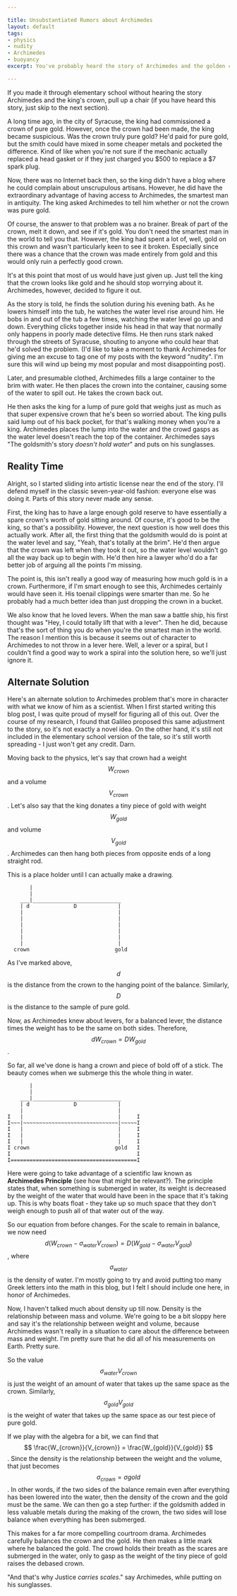 ```yaml
---

title: Unsubstantiated Rumors about Archimedes
layout: default
tags:
- physics
- nudity
- Archimedes
- buoyancy
excerpt: You've probably heard the story of Archimedes and the golden crown, but have you heard the full story?

---
```


If you made it through elementary school without hearing the story
Archimedes and the king's crown, pull up a chair (if you have heard
this story, just skip to the next section).

A long time ago, in the city of Syracuse, the king had commissioned
a crown of pure gold. However, once the crown had been made, the king
became suspicious. Was the crown truly pure gold? He'd paid for pure
gold, but the smith could have mixed in some cheaper metals and
pocketed the difference. Kind of like when you're not sure if the
mechanic actually replaced a head gasket or if they just charged you
$500 to replace a $7 spark plug.

Now, there was no Internet back then, so the king didn't have a blog
where he could complain about unscrupulous artisans.  However, he did
have the extraordinary advantage of having access to Archimedes, the
smartest man in antiquity. The king asked Archimedes to tell him
whether or not the crown was pure gold.

Of course, the answer to that problem was a no brainer. Break of part
of the crown, melt it down, and see if it's gold. You don't need the
smartest man in the world to tell you that.  However, the king had
spent a lot of, well, gold on this crown and wasn't particularly keen
to see it broken. Especially since there was a chance that the crown
was made entirely from gold and this would only ruin a perfectly good
crown.

It's at this point that most of us would have just given up. Just tell
the king that the crown looks like gold and he should stop worrying
about it. Archimedes, however, decided to figure it out.

As the story is told, he finds the solution during his evening
bath. As he lowers himself into the tub, he watches the water level
rise around him.  He bobs in and out of the tub a few times, watching
the water level go up and down.  Everything clicks together inside his
head in that way that normally only happens in poorly made detective
films. He then runs stark naked through the streets of Syracuse,
shouting to anyone who could hear that he'd solved the problem.
(I'd like to take a moment to thank Archimedes for giving me an excuse
to tag one of my posts with the keyword "nudity".  I'm sure this will
wind up being my most popular and most disappointing post).

Later, and presumable clothed, Archimedes fills a large container to
the brim with water. He then places the crown into the container,
causing some of the water to spill out. He takes the crown back out.

He then asks the king for a lump of pure gold that weighs just as much
as that super expensive crown that he's been so worried about. The
king pulls said lump out of his back pocket, for that's walking money
when you're a king. Archimedes places the lump into the water and the
crowd gasps as the water level doesn't reach the top of the
container. Archimedes says "The goldsmith's story *doesn't hold water*"
and puts on his sunglasses.

Reality Time
----

Alright, so I started sliding into artistic license near the end of
the story.  I'll defend myself in the classic seven-year-old fashion:
everyone else was doing it. Parts of this story never made any sense.

First, the king has to have a large enough gold reserve to have
essentially a spare crown's worth of gold sitting around.  Of course,
it's good to be the king, so that's a possibility. However, the next
question is how well does this actually work. After all, the first
thing that the goldsmith would do is point at the water level and say,
"Yeah, that's totally at the brim".  He'd then argue that the crown
was left when they took it out, so the water level wouldn't go all the
way back up to begin with. He'd then hire a lawyer who'd do a far
better job of arguing all the points I'm missing.

The point is, this isn't really a good way of measuring how much gold
is in a crown. Furthermore, if I'm smart enough to see this,
Archimedes certainly would have seen it.  His toenail clippings were
smarter than me. So he probably had a much better idea than just
dropping the crown in a bucket.

We also know that he loved levers. When the man saw a battle ship, his
first thought was "Hey, I could totally lift that with a lever".  Then
he did, because that's the sort of thing you do when you're the
smartest man in the world. The reason I mention this is because it
seems out of character to Archimedes to not throw in a lever here.
Well, a lever or a spiral, but I couldn't find a good way to work a
spiral into the solution here, so we'll just ignore it.

Alternate Solution
----

Here's an alternate solution to Archimedes problem that's more in
character with what we know of him as a scientist.  When I first
started writing this blog post, I was quite proud of myself for
figuring all of this out.  Over the course of my research, I found
that Galileo proposed this same adjustment to the story, so it's not
exactly a novel idea.  On the other hand, it's still not included in
the elementary school version of the tale, so it's still worth
spreading - I just won't get any credit.  Darn.

Moving back to the physics, let's say that crown had a weight
$$W_{crown}$$ and a volume $$V_{crown}$$.  Let's also say that the
king donates a tiny piece of gold with weight $$W_{gold}$$ and volume
$$V_{gold}$$. Archimedes can then hang both pieces from opposite ends
of a long straight rod.

This is a place holder until I can actually make a drawing.

~~~~~~~
       |
       |                              
    ___|____________________________  
    | d              D             |  
    |                              |  
    |                              |  
    |                              |  
    |                              |  
    |                              |  
    |                              |  
  crown                           gold

~~~~~~~

As I've marked above, $$d$$ is the distance from the crown to the
hanging point of the balance.  Similarly, $$D$$ is the distance to the
sample of pure gold.

Now, as Archimedes knew about levers, for a balanced lever, the
distance times the weight has to be the same on both sides.
Therefore, $$d W_{crown} = D W_{gold}$$.

So far, all we've done is hang a crown and piece of bold off of a
stick. The beauty comes when we submerge this the whole thing in
water.

~~~~~~~
       |
       |                              
    ___|____________________________  
    | d              D             |  
    |                              |  
I   |                              |     I  
I~~~|~~~~~~~~~~~~~~~~~~~~~~~~~~~~~~|~~~~~I
I   |                              |     I
I   |                              |     I
I   |                              |     I
I crown                           gold   I
I                                        I
I========================================I
~~~~~~~

Here were going to take advantage of a scientific law known as
**Archimedes Principle** (see how that might be relevant?).  The
principle states that, when something is submerged in water, its
weight is decreased by the weight of the water that would have been in
the space that it's taking up.  This is why boats float - they take up
so much space that they don't weigh enough to push all of that water
out of the way.

So our equation from before changes. For the scale to remain in
balance, we now need $$d (W_{crown}-\sigma_{water} V_{crown}) = D
(W_{gold} - \sigma_{water} V_{gold})$$, where $$\sigma_{water}$$ is
the density of water.  I'm mostly going to try and avoid putting too
many Greek letters into the math in this blog, but I felt I should
include one here, in honor of Archimedes.

Now, I haven't talked much about density up till now.  Density is the
relationship between mass and volume.  We're going to be a bit sloppy
here and say it's the relationship between weight and volume, because
Archimedes wasn't really in a situation to care about the difference
between mass and weight.  I'm pretty sure that he did all of his
measurements on Earth.  Pretty sure.

So the value $$\sigma_{water} V_{crown}$$ is just the weight of an
amount of water that takes up the same space as the crown.  Similarly,
$$\sigma_{gold} V_{gold}$$ is the weight of water that takes up the
same space as our test piece of pure gold.

If we play with the algebra for a bit, we can find that $$
\frac{W_{crown}}{V_{crown}} = \frac{W_{gold}}{V_{gold}} $$.  Since the
density is the relationship between the weight and the volume, that
just becomes $$\sigma_{crown}=\sigma{gold}$$. In other words, if the
two sides of the balance remain even after everything has been lowered
into the water, then the density of the crown and the gold must be the
same.  We can then go a step further: if the goldsmith added in less
valuable metals during the making of the crown, the two sides will
lose balance when everything has been submerged.

This makes for a far more compelling courtroom drama.  Archimedes
carefully balances the crown and the gold.  He then makes a little
mark where he balanced the gold.  The crowd holds their breath as the
scares are submerged in the water, only to gasp as the weight of the
tiny piece of gold raises the debased crown.

"And that's why Justice *carries scales*." say Archimedes, while
putting on his sunglasses.
